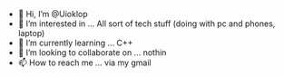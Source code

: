 - 👋 Hi, I’m @Uioklop 
- 👀 I’m interested in ... All sort of tech stuff (doing with pc and phones, laptop) 
- 🌱 I’m currently learning ... C++
- 💞️ I’m looking to collaborate on ... nothin 
- 📫 How to reach me ... via my gmail 

<!---
Uioklop/Uioklop is a ✨ special ✨ repository because its `README.md` (this file) appears on your GitHub profile.
You can click the Preview link to take a look at your changes.
--->
